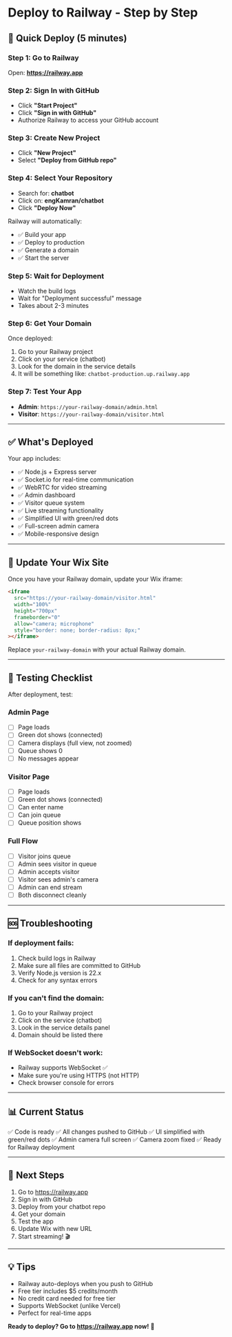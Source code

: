 # Deploy to Railway - Step by Step

## 🚀 Quick Deploy (5 minutes)

### Step 1: Go to Railway
Open: **https://railway.app**

### Step 2: Sign In with GitHub
- Click **"Start Project"**
- Click **"Sign in with GitHub"**
- Authorize Railway to access your GitHub account

### Step 3: Create New Project
- Click **"New Project"**
- Select **"Deploy from GitHub repo"**

### Step 4: Select Your Repository
- Search for: **chatbot**
- Click on: **engKamran/chatbot**
- Click **"Deploy Now"**

Railway will automatically:
- ✅ Build your app
- ✅ Deploy to production
- ✅ Generate a domain
- ✅ Start the server

### Step 5: Wait for Deployment
- Watch the build logs
- Wait for "Deployment successful" message
- Takes about 2-3 minutes

### Step 6: Get Your Domain
Once deployed:
1. Go to your Railway project
2. Click on your service (chatbot)
3. Look for the domain in the service details
4. It will be something like: `chatbot-production.up.railway.app`

### Step 7: Test Your App
- **Admin**: `https://your-railway-domain/admin.html`
- **Visitor**: `https://your-railway-domain/visitor.html`

---

## ✅ What's Deployed

Your app includes:
- ✅ Node.js + Express server
- ✅ Socket.io for real-time communication
- ✅ WebRTC for video streaming
- ✅ Admin dashboard
- ✅ Visitor queue system
- ✅ Live streaming functionality
- ✅ Simplified UI with green/red dots
- ✅ Full-screen admin camera
- ✅ Mobile-responsive design

---

## 🔗 Update Your Wix Site

Once you have your Railway domain, update your Wix iframe:

```html
<iframe 
  src="https://your-railway-domain/visitor.html" 
  width="100%" 
  height="700px" 
  frameborder="0"
  allow="camera; microphone"
  style="border: none; border-radius: 8px;"
></iframe>
```

Replace `your-railway-domain` with your actual Railway domain.

---

## 🧪 Testing Checklist

After deployment, test:

### Admin Page
- [ ] Page loads
- [ ] Green dot shows (connected)
- [ ] Camera displays (full view, not zoomed)
- [ ] Queue shows 0
- [ ] No messages appear

### Visitor Page
- [ ] Page loads
- [ ] Green dot shows (connected)
- [ ] Can enter name
- [ ] Can join queue
- [ ] Queue position shows

### Full Flow
- [ ] Visitor joins queue
- [ ] Admin sees visitor in queue
- [ ] Admin accepts visitor
- [ ] Visitor sees admin's camera
- [ ] Admin can end stream
- [ ] Both disconnect cleanly

---

## 🆘 Troubleshooting

### If deployment fails:
1. Check build logs in Railway
2. Make sure all files are committed to GitHub
3. Verify Node.js version is 22.x
4. Check for any syntax errors

### If you can't find the domain:
1. Go to your Railway project
2. Click on the service (chatbot)
3. Look in the service details panel
4. Domain should be listed there

### If WebSocket doesn't work:
- Railway supports WebSocket ✅
- Make sure you're using HTTPS (not HTTP)
- Check browser console for errors

---

## 📊 Current Status

✅ Code is ready
✅ All changes pushed to GitHub
✅ UI simplified with green/red dots
✅ Admin camera full screen
✅ Camera zoom fixed
✅ Ready for Railway deployment

---

## 🎯 Next Steps

1. Go to https://railway.app
2. Sign in with GitHub
3. Deploy from your chatbot repo
4. Get your domain
5. Test the app
6. Update Wix with new URL
7. Start streaming! 🎬

---

## 💡 Tips

- Railway auto-deploys when you push to GitHub
- Free tier includes $5 credits/month
- No credit card needed for free tier
- Supports WebSocket (unlike Vercel)
- Perfect for real-time apps

**Ready to deploy? Go to https://railway.app now!** 🚀

